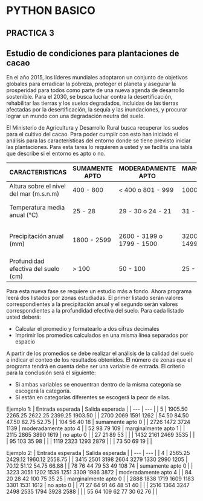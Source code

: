 # PYTHON BASICO 
## PRACTICA 3
## Estudio de condiciones para plantaciones de cacao

En el año 2015, los líderes mundiales adoptaron un conjunto de objetivos globales para erradicar la pobreza, proteger el planeta y asegurar la prosperidad para todos como parte de una nueva agenda de desarrollo sostenible. Para el 2030, se busca luchar contra la desertificación, rehabilitar las tierras y los suelos degradados, incluidas de las tierras afectadas por la desertificación, la sequía y las inundaciones, y procurar lograr un mundo con una degradación neutra del suelo.

El Ministerio de Agricultura y Desarrollo Rural busca recuperar los suelos para el cultivo del cacao. Para poder cumplir con esto han iniciado el análisis para las características del entorno donde se tiene previsto iniciar las plantaciones. Para esta tarea lo requieren a usted y se facilita una tabla que describe si el entorno es apto o no.

| CARACTERISTICAS | SUMAMENTE APTO | MODERADAMENTE APTO | MARGINALMENTE APTO | NO APTO |
| --- | --- | --- | --- | --- |
| Altura sobre el nivel del mar (m.s.n.m) | 400 - 800 | < 400 o 801 - 999 | 1000 - 1200 | > 1200 |
| Temperatura media anual (°C) | 25 - 28 | 29 - 30 o 24 - 21 | 31 - 32 o 20 - 18 | < 18 o > 32 |
| Precipitación anual (mm) | 1800 - 2599 | 2600 - 3199 o 1799 - 1500	| 3200 - 3800 o 1499 - 1200 |	< 1200 o > 3800 |
| Profundidad efectiva del suelo (cm)	| > 100	| 50 - 100	| 25 - 50	| < 25 |

Para esta nueva fase se requiere un estudio más a fondo. Ahora programa leerá dos listados por zonas estudiadas. El primer listado serán valores correspondientes a la precipitación anual y el segundo serán valores correspondientes a la profundidad efectiva del suelo. Para cada listado usted deberá:

-	Calcular el promedio y formatearlo a dos cifras decimales
- Imprimir los promedios calculados en una misma línea separados por espacio

A partir de los promedios se debe realizar el análisis de la calidad del suelo e indicar el conteo de los resultados obtenidos.
El número de zonas que el programa tendrá en cuenta debe ser una variable de entrada.
El criterio para la conclusión será el siguiente:

-	Si ambas variables se encuentran dentro de la misma categoría se escogerá la categoría.
-	Si están en categorías diferentes se escogerá la peor de ellas.


Ejemplo 1:
| Entrada esperada | Salida esperada |
| --- | --- |
| 5	| 1905.50 2265.25 2622.25 2399.25 1903.50 |
| 2700 2069 1591 1262	| 54.50 84.50 47.50 82.75 52.75 |
| 104 56 40 18	| sumamente apto 0 |
| 2726 1472 3724 1139	| moderadamente apto 4 |
| 52 98 79 109	| marginalmente apto 1 |
| 2115 2865 3890 1619	| no apto 0 |
| 27 21 89 53 |  |
| 1432 2161 2469 3535 |  |
| 95 103 35 98 |  |
| 1119 2323 1293 2879 |  |
| 73 50 69 19 |  |


Ejemplo 2:
| Entrada esperada | Salida esperada |
| --- | --- |
| 4	| 2565.25 2429.12 1960.12 2558.75 |
| 3415 2501 3198 2604 3279 1330 2990 1205	| 70.12 51.12 54.75 66.88 |
| 78 76 44 79 53 49 108 74	| sumamente apto 0 |
| 3223 3051 1202 1539 1251 3309 1986 3872	| moderadamente apto 4 |
| 84 20 28 42 100 75 35 25	| marginalmente apto 0 |
| 2888 1838 1719 1609 1183 3301 1531 1612	| no apto 0 |
| 71 27 64 91 46 48 51 40 |  |
| 2516 1364 3247 2498 2535 1794 3928 2588 |  |
| 55 64 109 62 77 30 62 76 |  |
